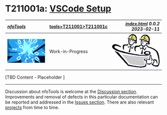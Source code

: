 <!-- index.md 0.0.2                 UTF-8                          2023-02-11
     ----1----|----2----|----3----|----4----|----5----|----6----|----7----|--*

                           VSCODE WINDOWS SETUP
     -->

# T211001a: [VSCode Setup](.)

| ***[nfoTools](../../../)*** | [tools](../../)[>T211001](../)[>T211001c](.) | ***[index.html](index.html) 0.0.2 2023-02-11*** |
| :--                |       ---          | --: |
| ![nfotools](../../../images/nfoWorks-2014-06-02-1702-LogoSmall.png) | Work-in-Progress | ![Hard Hat Area](../../../images/hardhat-logo.gif) |

[TBD Content - Placeholder ]

----

Discussion about nfoTools is welcome at the
[Discussion section](https://github.com/orcmid/nfoTools/discussions).
Improvements and removal of defects in this particular documentation can be
reported and addressed in the
[Issues section](https://github.com/orcmid/nfoTools/issues).  There are also
relevant [projects](https://github.com/orcmid/nfoTools/projects) from time to
time.

<!-- ----1----|----2----|----3----|----4----|----5----|----6----|----7----|--*

     0.0.2 2023-02-11T16:49Z Transpose to T21001a from T21001c
     0.0.1 2022-06-19T23:49Z Employ correct top header strip
     0.0.0 2021-10-20T21:33Z Clone from tools/T211001/index.md for boilerplate

            *** end of docs/tools/T211001/T211001a/index.md ***
     -->
